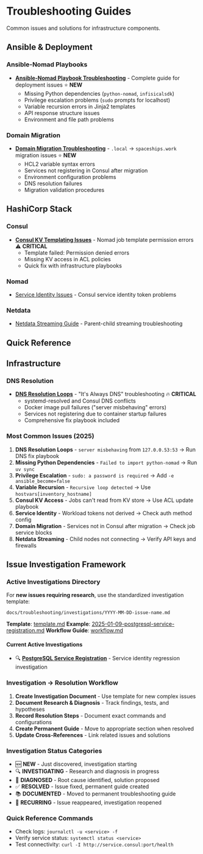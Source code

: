 # Troubleshooting Guides

Common issues and solutions for infrastructure components.

## Ansible & Deployment

### Ansible-Nomad Playbooks

- **[Ansible-Nomad Playbook Troubleshooting](ansible-nomad-playbooks.md)** - Complete guide for deployment issues ⭐ **NEW**
  - Missing Python dependencies (`python-nomad`, `infisicalsdk`)
  - Privilege escalation problems (`sudo` prompts for localhost)
  - Variable recursion errors in Jinja2 templates
  - API response structure issues
  - Environment and file path problems

### Domain Migration

- **[Domain Migration Troubleshooting](domain-migration.md)** - `.local` → `spaceships.work` migration issues ⭐ **NEW**
  - HCL2 variable syntax errors
  - Services not registering in Consul after migration
  - Environment configuration problems
  - DNS resolution failures
  - Migration validation procedures

## HashiCorp Stack

### Consul

- **[Consul KV Templating Issues](consul-kv-templating-issues.md)** - Nomad job template permission errors ⚠️ **CRITICAL**
  - Template failed: Permission denied errors
  - Missing KV access in ACL policies
  - Quick fix with infrastructure playbooks

### Nomad

- [Service Identity Issues](service-identity-issues.md) - Consul service identity token problems

### Netdata

- [Netdata Streaming Guide](netdata-streaming-guide.md) - Parent-child streaming troubleshooting

## Quick Reference

## Infrastructure

### DNS Resolution

- **[DNS Resolution Loops](dns-resolution-loops.md)** - "It's Always DNS" troubleshooting 🔥 **CRITICAL**
  - systemd-resolved and Consul DNS conflicts
  - Docker image pull failures ("server misbehaving" errors)
  - Services not registering due to container startup failures
  - Comprehensive fix playbook included

### Most Common Issues (2025)

1. **DNS Resolution Loops** - `server misbehaving` from `127.0.0.53:53` → Run DNS fix playbook
2. **Missing Python Dependencies** - `Failed to import python-nomad` → Run `uv sync`
3. **Privilege Escalation** - `sudo: a password is required` → Add `-e ansible_become=false`
4. **Variable Recursion** - `Recursive loop detected` → Use `hostvars[inventory_hostname]`
5. **Consul KV Access** - Jobs can't read from KV store → Use ACL update playbook
6. **Service Identity** - Workload tokens not derived → Check auth method config
7. **Domain Migration** - Services not in Consul after migration → Check job service blocks
8. **Netdata Streaming** - Child nodes not connecting → Verify API keys and firewalls

## Issue Investigation Framework

### Active Investigations Directory

For **new issues requiring research**, use the standardized investigation template:

```
docs/troubleshooting/investigations/YYYY-MM-DD-issue-name.md
```

**Template**: [template.md](investigations/template.md)
**Example**: [2025-01-09-postgresql-service-registration.md](investigations/2025-01-09-postgresql-service-registration.md)
**Workflow Guide**: [workflow.md](investigations/workflow.md)

#### Current Active Investigations

- 🔍 **[PostgreSQL Service Registration](investigations/2025-01-09-postgresql-service-registration.md)** - Service identity regression investigation

### Investigation → Resolution Workflow

1. **Create Investigation Document** - Use template for new complex issues
2. **Document Research & Diagnosis** - Track findings, tests, and hypotheses
3. **Record Resolution Steps** - Document exact commands and configurations
4. **Create Permanent Guide** - Move to appropriate section when resolved
5. **Update Cross-References** - Link related issues and solutions

### Investigation Status Categories

- 🆕 **NEW** - Just discovered, investigation starting
- 🔍 **INVESTIGATING** - Research and diagnosis in progress
- 🎯 **DIAGNOSED** - Root cause identified, solution proposed
- ✅ **RESOLVED** - Issue fixed, permanent guide created
- 📚 **DOCUMENTED** - Moved to permanent troubleshooting guide
- 🔄 **RECURRING** - Issue reappeared, investigation reopened

### Quick Reference Commands

- Check logs: `journalctl -u <service> -f`
- Verify service status: `systemctl status <service>`
- Test connectivity: `curl -I http://service.consul:port/health`
